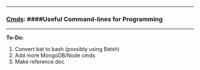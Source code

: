 --------------------------------------------------

### [Cmds](https://github.com/Sondro/Cmds): ####Useful Command-lines for Programming

--------------------------------------------------

**To-Do:**
1. Convert bat to bash (possibly using Batsh)
2. Add more MongoDB/Node cmds
3. Make reference doc
